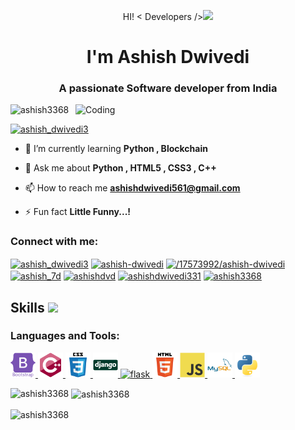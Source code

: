 <div>
<p align="center"> HI! < Developers /><img src = "https://raw.githubusercontent.com/MartinHeinz/MartinHeinz/master/wave.gif" width = 50px></p>
<h1 align='center'>I'm Ashish Dwivedi</h1>
<h3 align="center">A passionate Software developer from India</h3>
<img align="right" alt="Coding" width="400" src="https://media3.giphy.com/media/qgQUggAC3Pfv687qPC/giphy.gif?cid=ecf05e47padht9kp07t9qr6tusqds4gzsiclmlc3k51cxqj6&rid=giphy.gif&ct=g">

<p align="left"> <img src="https://komarev.com/ghpvc/?username=ashish3368&label=Profile%20views&color=0e75b6&style=flat" alt="ashish3368" /> </p>

<p align="left"> <a href="https://twitter.com/ashish_dwivedi3" target="blank"><img src="https://img.shields.io/twitter/follow/ashish_dwivedi3?logo=twitter&style=for-the-badge" alt="ashish_dwivedi3" /></a> </p>

- 🌱 I’m currently learning **Python , Blockchain**

- 💬 Ask me about **Python , HTML5 , CSS3 , C++**

- 📫 How to reach me **ashishdwivedi561@gmail.com**

- ⚡ Fun fact **Little Funny...!**

<h3 align="left">Connect with me:</h3>
<p align="left">
<a href="https://twitter.com/ashish_dwivedi3" target="blank"><img align="center" src="https://raw.githubusercontent.com/rahuldkjain/github-profile-readme-generator/master/src/images/icons/Social/twitter.svg" alt="ashish_dwivedi3" height="30" width="40" /></a>
<a href="https://linkedin.com/in/ashish-dwivedi" target="blank"><img align="center" src="https://raw.githubusercontent.com/rahuldkjain/github-profile-readme-generator/master/src/images/icons/Social/linked-in-alt.svg" alt="ashish-dwivedi" height="30" width="40" /></a>
<a href="https://stackoverflow.com/users//17573992/ashish-dwivedi" target="blank"><img align="center" src="https://raw.githubusercontent.com/rahuldkjain/github-profile-readme-generator/master/src/images/icons/Social/stack-overflow.svg" alt="/17573992/ashish-dwivedi" height="30" width="40" /></a>
<a href="https://instagram.com/ashish_7d" target="blank"><img align="center" src="https://raw.githubusercontent.com/rahuldkjain/github-profile-readme-generator/master/src/images/icons/Social/instagram.svg" alt="ashish_7d" height="30" width="40" /></a>
<a href="https://www.codechef.com/users/ashishdvd" target="blank"><img align="center" src="https://cdn.jsdelivr.net/npm/simple-icons@3.1.0/icons/codechef.svg" alt="ashishdvd" height="30" width="40" /></a>
<a href="https://www.hackerrank.com/ashishdwivedi331" target="blank"><img align="center" src="https://raw.githubusercontent.com/rahuldkjain/github-profile-readme-generator/master/src/images/icons/Social/hackerrank.svg" alt="ashishdwivedi331" height="30" width="40" /></a>
<a href="https://www.leetcode.com/ashish3368" target="blank"><img align="center" src="https://raw.githubusercontent.com/rahuldkjain/github-profile-readme-generator/master/src/images/icons/Social/leet-code.svg" alt="ashish3368" height="30" width="40" /></a>
</p>
<h2> Skills <img src = "https://media2.giphy.com/media/QssGEmpkyEOhBCb7e1/giphy.gif?cid=ecf05e47a0n3gi1bfqntqmob8g9aid1oyj2wr3ds3mg700bl&rid=giphy.gif" width = 30px></h2>
<h3 align="left">Languages and Tools:</h3>
<p align="left"> <a href="https://getbootstrap.com" target="_blank" rel="noreferrer"> <img src="https://raw.githubusercontent.com/devicons/devicon/master/icons/bootstrap/bootstrap-plain-wordmark.svg" alt="bootstrap" width="40" height="40"/> </a> <a href="https://www.w3schools.com/cpp/" target="_blank" rel="noreferrer"> <img src="https://raw.githubusercontent.com/devicons/devicon/master/icons/cplusplus/cplusplus-original.svg" alt="cplusplus" width="40" height="40"/> </a> <a href="https://www.w3schools.com/css/" target="_blank" rel="noreferrer"> <img src="https://raw.githubusercontent.com/devicons/devicon/master/icons/css3/css3-original-wordmark.svg" alt="css3" width="40" height="40"/> </a> <a href="https://www.djangoproject.com/" target="_blank" rel="noreferrer"> <img src="https://raw.githubusercontent.com/devicons/devicon/master/icons/django/django-original.svg" alt="django" width="40" height="40"/> </a> <a href="https://flask.palletsprojects.com/" target="_blank" rel="noreferrer"> <img src="https://www.vectorlogo.zone/logos/pocoo_flask/pocoo_flask-icon.svg" alt="flask" width="40" height="40"/> </a> <a href="https://www.w3.org/html/" target="_blank" rel="noreferrer"> <img src="https://raw.githubusercontent.com/devicons/devicon/master/icons/html5/html5-original-wordmark.svg" alt="html5" width="40" height="40"/> </a> <a href="https://developer.mozilla.org/en-US/docs/Web/JavaScript" target="_blank" rel="noreferrer"> <img src="https://raw.githubusercontent.com/devicons/devicon/master/icons/javascript/javascript-original.svg" alt="javascript" width="40" height="40"/> </a> <a href="https://www.mysql.com/" target="_blank" rel="noreferrer"> <img src="https://raw.githubusercontent.com/devicons/devicon/master/icons/mysql/mysql-original-wordmark.svg" alt="mysql" width="40" height="40"/> </a> <a href="https://www.python.org" target="_blank" rel="noreferrer"> <img src="https://raw.githubusercontent.com/devicons/devicon/master/icons/python/python-original.svg" alt="python" width="40" height="40"/> </a> </p>

<p><img align="left" src="https://github-readme-stats.vercel.app/api/top-langs?username=ashish3368&show_icons=true&locale=en&layout=compact" alt="ashish3368" /></p>

<p>&nbsp;<img align="center" src="https://github-readme-stats.vercel.app/api?username=ashish3368&show_icons=true&locale=en" alt="ashish3368" /></p>

<p><img align="center" src="https://github-readme-streak-stats.herokuapp.com/?user=ashish3368&" alt="ashish3368" /></p>
